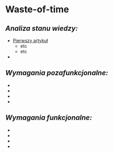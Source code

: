 # **Waste-of-time**

## *Analiza stanu wiedzy:*
- [Pierwszy artykuł](https://www.google.com/url?sa=t&rct=j&q=&esrc=s&source=web&cd=&ved=2ahUKEwiLhYH4wer6AhVN6CoKHX7gCToQFnoECA0QAQ&url=https%3A%2F%2Fwww.mdpi.com%2F2071-1050%2F14%2F16%2F10226%2Fpdf%3Fversion%3D1660737939&usg=AOvVaw2gwoqcSkbKwttH8brH17_p)
  - etc
  - etc
-
## *Wymagania pozafunkcjonalne:*
-
-
-
-
## *Wymagania funkcjonalne:*
-
-
-
-
